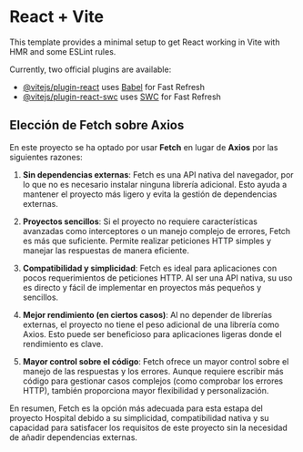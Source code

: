 # React + Vite

This template provides a minimal setup to get React working in Vite with HMR and some ESLint rules.

Currently, two official plugins are available:

- [@vitejs/plugin-react](https://github.com/vitejs/vite-plugin-react/blob/main/packages/plugin-react/README.md) uses [Babel](https://babeljs.io/) for Fast Refresh
- [@vitejs/plugin-react-swc](https://github.com/vitejs/vite-plugin-react-swc) uses [SWC](https://swc.rs/) for Fast Refresh


## Elección de Fetch sobre Axios

En este proyecto se ha optado por usar **Fetch** en lugar de **Axios** por las siguientes razones:

1. **Sin dependencias externas**: Fetch es una API nativa del navegador, por lo que no es necesario instalar ninguna librería adicional. Esto ayuda a mantener el proyecto más ligero y evita la gestión de dependencias externas.

2. **Proyectos sencillos**: Si el proyecto no requiere características avanzadas como interceptores o un manejo complejo de errores, Fetch es más que suficiente. Permite realizar peticiones HTTP simples y manejar las respuestas de manera eficiente.

3. **Compatibilidad y simplicidad**: Fetch es ideal para aplicaciones con pocos requerimientos de peticiones HTTP. Al ser una API nativa, su uso es directo y fácil de implementar en proyectos más pequeños y sencillos.

4. **Mejor rendimiento (en ciertos casos)**: Al no depender de librerías externas, el proyecto no tiene el peso adicional de una librería como Axios. Esto puede ser beneficioso para aplicaciones ligeras donde el rendimiento es clave.

5. **Mayor control sobre el código**: Fetch ofrece un mayor control sobre el manejo de las respuestas y los errores. Aunque requiere escribir más código para gestionar casos complejos (como comprobar los errores HTTP), también proporciona mayor flexibilidad y personalización.

En resumen, Fetch es la opción más adecuada para esta estapa del proyecto Hospital debido a su simplicidad, compatibilidad nativa y su capacidad para satisfacer los requisitos de este proyecto sin la necesidad de añadir dependencias externas.
